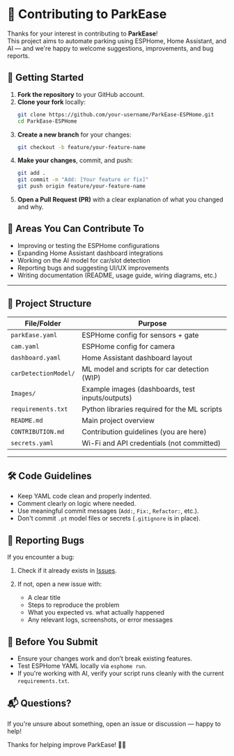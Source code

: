 # 🤝 Contributing to ParkEase

Thanks for your interest in contributing to **ParkEase**!  
This project aims to automate parking using ESPHome, Home Assistant, and AI — and we're happy to welcome suggestions, improvements, and bug reports.

## 🚀 Getting Started

1. **Fork the repository** to your GitHub account.
2. **Clone your fork** locally:
   ```bash
   git clone https://github.com/your-username/ParkEase-ESPHome.git
   cd ParkEase-ESPHome
   ````
3. **Create a new branch** for your changes:
   ```bash
   git checkout -b feature/your-feature-name
   ```
4. **Make your changes**, commit, and push:
   ```bash
   git add .
   git commit -m "Add: [Your feature or fix]"
   git push origin feature/your-feature-name
   ```
5. **Open a Pull Request (PR)** with a clear explanation of what you changed and why.



## 🧠 Areas You Can Contribute To

* Improving or testing the ESPHome configurations
* Expanding Home Assistant dashboard integrations
* Working on the AI model for car/slot detection
* Reporting bugs and suggesting UI/UX improvements
* Writing documentation (README, usage guide, wiring diagrams, etc.)

---

## 📂 Project Structure

| File/Folder            | Purpose                                      |
| ---------------------- | -------------------------------------------- |
| `parkEase.yaml`        | ESPHome config for sensors + gate            |
| `cam.yaml`             | ESPHome config for camera                    |
| `dashboard.yaml`       | Home Assistant dashboard layout              |
| `carDetectionModel/`   | ML model and scripts for car detection (WIP) |
| `Images/`              | Example images (dashboards, test inputs/outputs) |
| `requirements.txt`     | Python libraries required for the ML scripts |
| `README.md`            | Main project overview                        |
| `CONTRIBUTION.md`      | Contribution guidelines (you are here)       |
| `secrets.yaml`         | Wi-Fi and API credentials (not committed)    |


---

## 🛠 Code Guidelines

* Keep YAML code clean and properly indented.
* Comment clearly on logic where needed.
* Use meaningful commit messages (`Add:`, `Fix:`, `Refactor:`, etc.).
* Don't commit `.pt` model files or secrets (`.gitignore` is in place).

## 🐛 Reporting Bugs

If you encounter a bug:

1. Check if it already exists in [Issues](https://github.com/YJuDeAd/parkEase/issues).
2. If not, open a new issue with:

   * A clear title
   * Steps to reproduce the problem
   * What you expected vs. what actually happened
   * Any relevant logs, screenshots, or error messages

## 🧠 Before You Submit

* Ensure your changes work and don’t break existing features.
* Test ESPHome YAML locally via `esphome run`.
* If you're working with AI, verify your script runs cleanly with the current `requirements.txt`.

## 📬 Questions?

If you're unsure about something, open an issue or discussion — happy to help!

Thanks for helping improve ParkEase! 🚗✨
